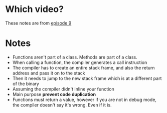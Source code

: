 # Which video?
These notes are from [episode 9](https://www.youtube.com/watch?v=3tIqpEmWMLI&list=PLlrATfBNZ98dudnM48yfGUldqGD0S4FFb&index=9)

# Notes
- Functions aren't part of a class. Methods are part of a class.
- When calling a function, the compiler generates a call instruction
- The compiler has to create an entire stack frame, and also the return address and pass it on to the stack
- Then it needs to jump to the new stack frame which is at a different part of the binary
- Assuming the compiler didn't inline your function
- Main purpose **prevent code duplication**
- Functions must return a value, however if you are not in debug mode, the compiler doesn't say it's wrong. Even if it is.